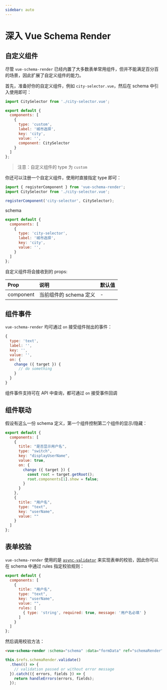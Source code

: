 ```yaml
---
sidebar: auto
---
```


# 深入 Vue Schema Render

## 自定义组件

尽管 `vue-schema-render` 已经内置了大多数表单常用组件，但并不能满足百分百的场景，因此扩展了自定义组件的能力。

首先，准备好你的自定义组件，例如 `city-selector.vue`，然后在 schema 中引入使用即可：

```js
import CitySelector from './city-selector.vue';

export default {
  components: [
    {
      type: 'custom',
      label: '城市选择',
      key: 'city',
      value: '',
      component: CitySelector
    }
  ]
};
```

> 注意：自定义组件的 type 为 `custom`

你还可以注册一个自定义组件，使用时直接指定 type 即可：

```js
import { registerComponent } from 'vue-schema-render';
import CitySelector from './city-selector.vue';

registerComponent('city-selector', CitySelector);
```

schema
```js
export default {
  components: [
    {
      type: 'city-selector',
      label: '城市选择',
      key: 'city',
      value: '',
    }
  ]
};
```

自定义组件将会接收到的 props:

| Prop        | 说明           | 默认值  |
|:------------- |:-------------|:-----|
| component      | 当前组件的 schema 定义 | - |

## 组件事件

`vue-schema-render` 均可通过 `on` 接受组件抛出的事件：

```js
{
  type: 'text',
  label: '',
  key: '',
  value: '',
  on: {
    change ({ target }) {
      // do something
    }
  }
}
```

组件事件支持可在 API 中查询，都可通过 `on` 接受事件回调

## 组件联动

假设有这么一份 schema 定义，第一个组件控制第二个组件的显示/隐藏：

```js
export default {
  components: [
    {
      title: "是否显示用户名",
      type: "switch",
      key: "displayUserName",
      value: true,
      on: {
        change ({ target }) {
          const root = target.getRoot();
          root.components[1].show = false;
        }
      }
    },
    {
      title: "用户名",
      type: "text",
      key: "userName",
      value: ""
    }
  ]
};
```

## 表单校验

`vue-schema-render` 使用的是 [`async-validator`](https://github.com/yiminghe/async-validator) 来实现表单的校验，因此你可以在 schema 中通过 rules 指定校验规则：

```js
export default {
  components: [
    {
      title: "用户名",
      type: "text",
      key: "userName",
      value: "",
      rules: [
        { type: 'string', required: true, message: '用户名必填' }
      ]
    }
  ]
};
```

然后调用校验方法：

```html
<vue-schema-render :schema="schema" :data="formData" ref="schemaRender"></vue-schema-render>
```

```js
this.$refs.schemaRender.validate()
  .then(() => {
    // validation passed or without error message
  }).catch(({ errors, fields }) => {
    return handleErrors(errors, fields);
  });
```